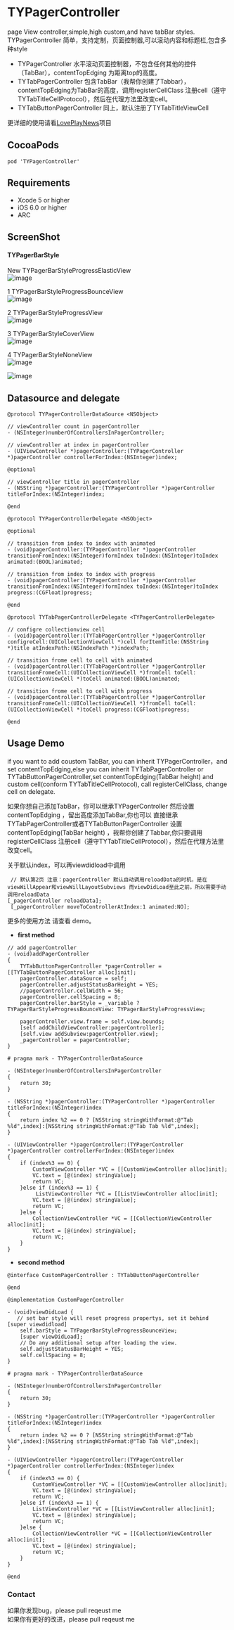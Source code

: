# TYPagerController
page View controller,simple,high custom,and have tabBar styles.<br>
TYPagerController 简单，支持定制，页面控制器,可以滚动内容和标题栏,包含多种style

* TYPagerController 水平滚动页面控制器，不包含任何其他的控件（TabBar），contentTopEdging 为距离top的高度。
* TYTabPagerController 包含TabBar（我帮你创建了Tabbar），contentTopEdging为TabBar的高度，调用registerCellClass 注册cell（遵守TYTabTitleCellProtocol），然后在代理方法里改变cell。
* TYTabButtonPagerController 同上，默认注册了TYTabTitleViewCell

更详细的使用请看[LovePlayNews](https://github.com/12207480/LovePlayNews)项目

## CocoaPods
```
pod 'TYPagerController'
```

## Requirements
* Xcode 5 or higher
* iOS 6.0 or higher
* ARC

## ScreenShot
#### TYPagerBarStyle

New TYPagerBarStyleProgressElasticView<br>
![image](https://github.com/12207480/TYPagerController/blob/master/ScreenShot/TYPagerController6.gif)

1 TYPagerBarStyleProgressBounceView<br>
![image](https://raw.githubusercontent.com/12207480/TYPagerController/master/ScreenShot/TYPagerController1.gif)

2 TYPagerBarStyleProgressView<br>
![image](https://raw.githubusercontent.com/12207480/TYPagerController/master/ScreenShot/TYPagerController2.gif)

3 TYPagerBarStyleCoverView<br>
![image](https://raw.githubusercontent.com/12207480/TYPagerController/master/ScreenShot/TYPagerController3.gif)

4 TYPagerBarStyleNoneView<br>
![image](https://raw.githubusercontent.com/12207480/TYPagerController/master/ScreenShot/TYPagerController4.gif)

![image](https://raw.githubusercontent.com/12207480/TYPagerController/master/ScreenShot/TYPagerController5.gif)

## Datasource and delegate

```objc
@protocol TYPagerControllerDataSource <NSObject>

// viewController count in pagerController
- (NSInteger)numberOfControllersInPagerController;

// viewController at index in pagerController
- (UIViewController *)pagerController:(TYPagerController *)pagerController controllerForIndex:(NSInteger)index;

@optional

// viewController title in pagerController
- (NSString *)pagerController:(TYPagerController *)pagerController titleForIndex:(NSInteger)index;

@end
```
```objc
@protocol TYPagerControllerDelegate <NSObject>

@optional

// transition from index to index with animated
- (void)pagerController:(TYPagerController *)pagerController transitionFromIndex:(NSInteger)formIndex toIndex:(NSInteger)toIndex animated:(BOOL)animated;

// transition from index to index with progress
- (void)pagerController:(TYPagerController *)pagerController transitionFromIndex:(NSInteger)formIndex toIndex:(NSInteger)toIndex progress:(CGFloat)progress;

@end
```
```objc
@protocol TYTabPagerControllerDelegate <TYPagerControllerDelegate>

// configre collectionview cell
- (void)pagerController:(TYTabPagerController *)pagerController configreCell:(UICollectionViewCell *)cell forItemTitle:(NSString *)title atIndexPath:(NSIndexPath *)indexPath;

// transition frome cell to cell with animated
- (void)pagerController:(TYTabPagerController *)pagerController transitionFromeCell:(UICollectionViewCell *)fromCell toCell:(UICollectionViewCell *)toCell animated:(BOOL)animated;

// transition frome cell to cell with progress
- (void)pagerController:(TYTabPagerController *)pagerController transitionFromeCell:(UICollectionViewCell *)fromCell toCell:(UICollectionViewCell *)toCell progress:(CGFloat)progress;

@end
```
## Usage Demo

if you want to add coustom TabBar, you can inherit TYPagerController，and set contentTopEdging,else  you can inherit TYTabPagerController or TYTabButtonPagerController,set contentTopEdging(TabBar height) and custom cell(conform TYTabTitleCellProtocol), call registerCellClass, change cell on delegate.<br>

如果你想自己添加TabBar，你可以继承TYPagerController 然后设置 contentTopEdging ，留出高度添加TabBar,你也可以 直接继承 TYTabPagerController或者TYTabButtonPagerController 设置contentTopEdging(TabBar height) ，我帮你创建了Tabbar,你只要调用registerCellClass 注册cell（遵守TYTabTitleCellProtocol），然后在代理方法里改变cell。<br>

关于默认index，可以再viewdidload中调用<br>
```objc
 // 默认第2页 注意：pagerController 默认自动调用reloadData的时机，是在viewWillAppear和viewWillLayoutSubviews 而viewDidLoad至此之前，所以需要手动调用reloadData
[_pagerController reloadData];
 [_pagerController moveToControllerAtIndex:1 animated:NO];
```
更多的使用方法 请查看 demo。

* **first method**

```objc
// add pagerController
- (void)addPagerController
{
    TYTabButtonPagerController *pagerController = [[TYTabButtonPagerController alloc]init];
    pagerController.dataSource = self;
    pagerController.adjustStatusBarHeight = YES;
    //pagerController.cellWidth = 56;
    pagerController.cellSpacing = 8;
    pagerController.barStyle = _variable ? TYPagerBarStyleProgressBounceView: TYPagerBarStyleProgressView;
    
    pagerController.view.frame = self.view.bounds;
    [self addChildViewController:pagerController];
    [self.view addSubview:pagerController.view];
    _pagerController = pagerController;
}

# pragma mark - TYPagerControllerDataSource

- (NSInteger)numberOfControllersInPagerController
{
    return 30;
}

- (NSString *)pagerController:(TYPagerController *)pagerController titleForIndex:(NSInteger)index
{
    return index %2 == 0 ? [NSString stringWithFormat:@"Tab %ld",index]:[NSString stringWithFormat:@"Tab Tab %ld",index];
}

- (UIViewController *)pagerController:(TYPagerController *)pagerController controllerForIndex:(NSInteger)index
{
    if (index%3 == 0) {
        CustomViewController *VC = [[CustomViewController alloc]init];
        VC.text = [@(index) stringValue];
        return VC;
    }else if (index%3 == 1) {
         ListViewController *VC = [[ListViewController alloc]init];
        VC.text = [@(index) stringValue];
        return VC;
    }else {
        CollectionViewController *VC = [[CollectionViewController alloc]init];
        VC.text = [@(index) stringValue];
        return VC;
    }
}

```

* **second method**

```objc
@interface CustomPagerController : TYTabButtonPagerController

@end

@implementation CustomPagerController

- (void)viewDidLoad {
   // set bar style will reset progress propertys, set it behind [super viewdidload]
    self.barStyle = TYPagerBarStyleProgressBounceView;
    [super viewDidLoad];
    // Do any additional setup after loading the view.
    self.adjustStatusBarHeight = YES;
    self.cellSpacing = 8;
}

# pragma mark - TYPagerControllerDataSource

- (NSInteger)numberOfControllersInPagerController
{
    return 30;
}

- (NSString *)pagerController:(TYPagerController *)pagerController titleForIndex:(NSInteger)index
{
    return index %2 == 0 ? [NSString stringWithFormat:@"Tab %ld",index]:[NSString stringWithFormat:@"Tab Tab %ld",index];
}

- (UIViewController *)pagerController:(TYPagerController *)pagerController controllerForIndex:(NSInteger)index
{
    if (index%3 == 0) {
        CustomViewController *VC = [[CustomViewController alloc]init];
        VC.text = [@(index) stringValue];
        return VC;
    }else if (index%3 == 1) {
        ListViewController *VC = [[ListViewController alloc]init];
        VC.text = [@(index) stringValue];
        return VC;
    }else {
        CollectionViewController *VC = [[CollectionViewController alloc]init];
        VC.text = [@(index) stringValue];
        return VC;
    }
}

@end

```
### Contact
如果你发现bug，please pull reqeust me <br>
如果你有更好的改进，please pull reqeust me <br>
